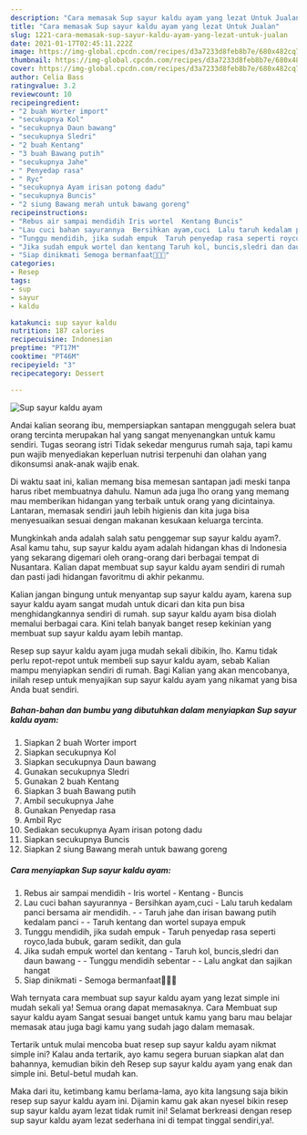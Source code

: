 ```yaml
---
description: "Cara memasak Sup sayur kaldu ayam yang lezat Untuk Jualan"
title: "Cara memasak Sup sayur kaldu ayam yang lezat Untuk Jualan"
slug: 1221-cara-memasak-sup-sayur-kaldu-ayam-yang-lezat-untuk-jualan
date: 2021-01-17T02:45:11.222Z
image: https://img-global.cpcdn.com/recipes/d3a7233d8feb8b7e/680x482cq70/sup-sayur-kaldu-ayam-foto-resep-utama.jpg
thumbnail: https://img-global.cpcdn.com/recipes/d3a7233d8feb8b7e/680x482cq70/sup-sayur-kaldu-ayam-foto-resep-utama.jpg
cover: https://img-global.cpcdn.com/recipes/d3a7233d8feb8b7e/680x482cq70/sup-sayur-kaldu-ayam-foto-resep-utama.jpg
author: Celia Bass
ratingvalue: 3.2
reviewcount: 10
recipeingredient:
- "2 buah Worter import"
- "secukupnya Kol"
- "secukupnya Daun bawang"
- "secukupnya Sledri"
- "2 buah Kentang"
- "3 buah Bawang putih"
- "secukupnya Jahe"
- " Penyedap rasa"
- " Ryc"
- "secukupnya Ayam irisan potong dadu"
- "secukupnya Buncis"
- "2 siung Bawang merah untuk bawang goreng"
recipeinstructions:
- "Rebus air sampai mendidih Iris wortel  Kentang Buncis"
- "Lau cuci bahan sayurannya  Bersihkan ayam,cuci  Lalu taruh kedalam panci bersama air mendidih.  Taruh jahe dan irisan bawang putih kedalam panci  Taruh kentang dan wortel supaya empuk"
- "Tunggu mendidih, jika sudah empuk  Taruh penyedap rasa seperti royco,lada bubuk, garam sedikit, dan gula"
- "Jika sudah empuk wortel dan kentang Taruh kol, buncis,sledri dan daun bawang   Tunggu mendidih sebentar  Lalu angkat dan sajikan hangat"
- "Siap dinikmati Semoga bermanfaat🥰👩‍🍳"
categories:
- Resep
tags:
- sup
- sayur
- kaldu

katakunci: sup sayur kaldu 
nutrition: 187 calories
recipecuisine: Indonesian
preptime: "PT17M"
cooktime: "PT46M"
recipeyield: "3"
recipecategory: Dessert

---
```



![Sup sayur kaldu ayam](https://img-global.cpcdn.com/recipes/d3a7233d8feb8b7e/680x482cq70/sup-sayur-kaldu-ayam-foto-resep-utama.jpg)

Andai kalian seorang ibu, mempersiapkan santapan menggugah selera buat orang tercinta merupakan hal yang sangat menyenangkan untuk kamu sendiri. Tugas seorang istri Tidak sekedar mengurus rumah saja, tapi kamu pun wajib menyediakan keperluan nutrisi terpenuhi dan olahan yang dikonsumsi anak-anak wajib enak.

Di waktu  saat ini, kalian memang bisa memesan santapan jadi meski tanpa harus ribet membuatnya dahulu. Namun ada juga lho orang yang memang mau memberikan hidangan yang terbaik untuk orang yang dicintainya. Lantaran, memasak sendiri jauh lebih higienis dan kita juga bisa menyesuaikan sesuai dengan makanan kesukaan keluarga tercinta. 



Mungkinkah anda adalah salah satu penggemar sup sayur kaldu ayam?. Asal kamu tahu, sup sayur kaldu ayam adalah hidangan khas di Indonesia yang sekarang digemari oleh orang-orang dari berbagai tempat di Nusantara. Kalian dapat membuat sup sayur kaldu ayam sendiri di rumah dan pasti jadi hidangan favoritmu di akhir pekanmu.

Kalian jangan bingung untuk menyantap sup sayur kaldu ayam, karena sup sayur kaldu ayam sangat mudah untuk dicari dan kita pun bisa menghidangkannya sendiri di rumah. sup sayur kaldu ayam bisa diolah memalui berbagai cara. Kini telah banyak banget resep kekinian yang membuat sup sayur kaldu ayam lebih mantap.

Resep sup sayur kaldu ayam juga mudah sekali dibikin, lho. Kamu tidak perlu repot-repot untuk membeli sup sayur kaldu ayam, sebab Kalian mampu menyiapkan sendiri di rumah. Bagi Kalian yang akan mencobanya, inilah resep untuk menyajikan sup sayur kaldu ayam yang nikamat yang bisa Anda buat sendiri.

<!--inarticleads1-->

##### Bahan-bahan dan bumbu yang dibutuhkan dalam menyiapkan Sup sayur kaldu ayam:

1. Siapkan 2 buah Worter import
1. Siapkan secukupnya Kol
1. Siapkan secukupnya Daun bawang
1. Gunakan secukupnya Sledri
1. Gunakan 2 buah Kentang
1. Siapkan 3 buah Bawang putih
1. Ambil secukupnya Jahe
1. Gunakan  Penyedap rasa
1. Ambil  R*yc*
1. Sediakan secukupnya Ayam irisan potong dadu
1. Siapkan secukupnya Buncis
1. Siapkan 2 siung Bawang merah untuk bawang goreng




<!--inarticleads2-->

##### Cara menyiapkan Sup sayur kaldu ayam:

1. Rebus air sampai mendidih - Iris wortel  - Kentang - Buncis
1. Lau cuci bahan sayurannya  - Bersihkan ayam,cuci  - Lalu taruh kedalam panci bersama air mendidih. -  - Taruh jahe dan irisan bawang putih kedalam panci -  - Taruh kentang dan wortel supaya empuk
1. Tunggu mendidih, jika sudah empuk  - Taruh penyedap rasa seperti royco,lada bubuk, garam sedikit, dan gula
1. Jika sudah empuk wortel dan kentang - Taruh kol, buncis,sledri dan daun bawang  -  - Tunggu mendidih sebentar -  - Lalu angkat dan sajikan hangat
1. Siap dinikmati - Semoga bermanfaat🥰👩‍🍳




Wah ternyata cara membuat sup sayur kaldu ayam yang lezat simple ini mudah sekali ya! Semua orang dapat memasaknya. Cara Membuat sup sayur kaldu ayam Sangat sesuai banget untuk kamu yang baru mau belajar memasak atau juga bagi kamu yang sudah jago dalam memasak.

Tertarik untuk mulai mencoba buat resep sup sayur kaldu ayam nikmat simple ini? Kalau anda tertarik, ayo kamu segera buruan siapkan alat dan bahannya, kemudian bikin deh Resep sup sayur kaldu ayam yang enak dan simple ini. Betul-betul mudah kan. 

Maka dari itu, ketimbang kamu berlama-lama, ayo kita langsung saja bikin resep sup sayur kaldu ayam ini. Dijamin kamu gak akan nyesel bikin resep sup sayur kaldu ayam lezat tidak rumit ini! Selamat berkreasi dengan resep sup sayur kaldu ayam lezat sederhana ini di tempat tinggal sendiri,ya!.

